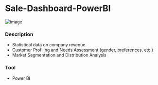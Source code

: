 # Sale-Dashboard-PowerBI
![image](https://github.com/HViet275/Sale-Dashboard-PowerBI/assets/89731710/0b826916-ce25-4160-9a9e-b154cf852b43)
### Description
* Statistical data on company revenue.
* Customer Profiling and Needs Assessment (gender, preferences, etc.)
* Market Segmentation and Distribution Analysis
### Tool
* Power BI
